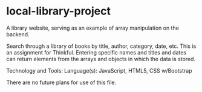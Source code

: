 # local-library-project
A library website, serving as an example of array manipulation on the backend. 

Search through a library of books by title, author, category, date, etc. This is an assignment for Thinkful.
Entering specific names and titles and dates can return elements from the arrays and objects in which the data is stored.

Technology and Tools: Language(s): JavaScript, HTML5, CSS w/Bootstrap

There are no future plans for use of this file.

